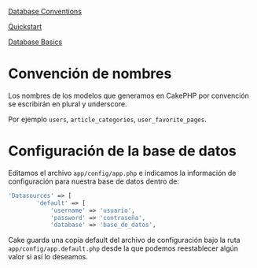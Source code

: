 [Database Conventions](https://book.cakephp.org/3.0/en/intro/conventions.html#database-conventions)

[Quickstart](https://book.cakephp.org/3.0/es/quickstart.html)

[Database Basics](https://book.cakephp.org/3.0/en/orm/database-basics.html)

# Convención de nombres

Los nombres de los modelos que generamos en CakePHP por convención se escribirán en plural y underscore.

Por ejemplo `users`, `article_categories`, `user_favorite_pages`.

# Configuración de la base de datos

Editamos el archivo `app/config/app.php` e indicamos la información de configuración para nuestra base de datos dentro de:

```php
'Datasources' => [
        'default' => [            
            'username' => 'usuario',
            'password' => 'contraseña',
            'database' => 'base_de_datos',
```

Cake guarda una copia default del archivo de configuración bajo la ruta  `app/config/app.default.php` desde la que podemos reestablecer algún valor si así lo deseamos.